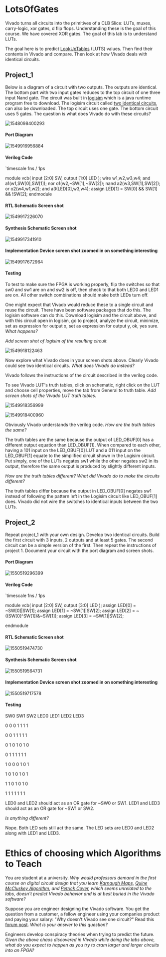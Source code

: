 # LotsOfGates
Vivado turns all circuits into the primitives of a CLB Slice: LUTs, muxes, carry-logic, xor gates, d flip flops. Understanding these is the goal of this course. We have covered XOR gates.  The goal of this lab is to understand LUTs. 

The goal here is to predict [LookUpTables](https://en.wikipedia.org/wiki/Lookup_table) (LUTS) values.
Then find their contents in Vivado and compare.
Then look at how Vivado deals with identical circuits. 

## Project_1

Below is a diagram of a circuit with two outputs. The outputs are identical. The bottom part with two input gates reduces to the top circuit of one three input Nand gate. The circuit was built in  [logisim](https://sourceforge.net/projects/circuit/) which is a java runtime program free to download. The logisim circuit called [two identical circuits](https://github.com/ENES-246DigitalElectronics/ENES246/blob/master/-4LotsOfGates/TwoIdenticalCircuits.circ), can also be downloaded.  The top circuit uses one gate. The bottom circuit uses 5 gates.  The question is what does Vivado do with these circuits?

![1548098400293](1548098400293.png)

#### Port Diagram

![1549916956884](1549916956884.png)

#### Verilog Code

`timescale 1ns / 1ps   

module vcb(
   input  [2:0] SW,
   output [1:0] LED
   );
   wire w1,w2,w3,w4;
   and a1(w1,SW[0],SW[1]);
   nor  o1(w2,~SW[1],~SW[2]);
   nand a2(w3,SW[1],SW[2]);
   or   o2(w4,w1,w2);
   and  a3(LED[0],w3,w4);
   assign LED[1] = SW[0] && SW[1] && !SW[2];
endmodule

#### RTL Schematic Screen shot

![1549917226070](1549917226070.png)

#### Synthesis Schematic Screen shot

![1549917341910](1549917341910.png)

#### Implementation Device screen shot zoomed in on something interesting

![1549917672964](1549917672964.png)

#### Testing

To test to make sure the FPGA is working properly, flip the switches so that sw0 and sw1 are on and sw2 is off, then check to that both LED0 and LED1 are on. All other switch combinations should make both LEDs turn off.



One might expect that Vivado would reduce these to a single circuit and reuse the circuit. There have been software packages that do this.  The logisim software can do this. Download logisim and the circuit above, and with this circuit open in logisim, go to project, analyze the circuit, minimize, set as expression for output x, set as expression for output y, ok, yes sure. *What happens?*

*Add screen shot of logisim of the resulting circuit.*  

![1549918122463](1549918122463.png)

Now explore what Vivado does in your screen shots above. Clearly Vivado could see two identical circuits. *What does Vivado do instead?*

Vivado follows the instructions of the circuit described in the verilog code.

To see Vivado LUT's truth tables, click on schematic, right click on the LUT and choose cell properties, move the tab from General to truth table. *Add screen shots of the Vivado LUT truth tables.* 

![1549918356999](1549918356999.png)

![1549918400960](1549918400960.png)

Obviously Vivado understands the verilog code. *How are the truth tables the same?* 

The truth tables are the same because the output of LED_OBUF[0]  has a different output equation than LED_OBUF[1]. When compared to each other, having a 101 input on the LED_OBUF[0] LUT and a 011 input on the LED_OBUF[1] equate to the simplified circuit shown in the Logisim circuit. Put simply, one of the LUTs negates sw1 while the other negates sw2 in its output, therefore the same output is produced by slightly different inputs.

*How are the truth tables different? What did Vivado do to make the circuits different?* 

The truth tables differ because the output in LED_OBUF[0] negates sw1 instead of following the pattern left in the Logisim circuit like LED_OBUF[1] does. Vivado did not wire the switches to identical inputs between the two LUTs.

## Project_2

Repeat project_1 with your own design. Develop two identical circuits. Build the first circuit with 3 inputs, 2 outputs and at least 5 gates. The second circuit can be a simple version of the first.  Then repeat the instructions of project 1.  Document your circuit with the port diagram and screen shots. 

#### Port Diagram

![1550519296399](1550519296399.png)

#### Verilog Code

`timescale 1ns / 1ps

module vcb(
   input  [2:0] SW,
   output [3:0] LED
   );
   assign LED[0] = ~SW[0]|SW[1];
   assign LED[1] = ~SW[1]|SW[2];
   assign LED[2] = ~((SW[0]^SW[1])&~SW[1]);
   assign LED[3] = ~SW[1]|SW[2];

endmodule

#### RTL Schematic Screen shot

![1550519474730](1550519474730.png)

#### Synthesis Schematic Screen shot

![1550519564731](1550519564731.png)

#### Implementation Device screen shot zoomed in on something interesting

![1550519717578](1550519717578.png)

#### Testing

SW0	SW1	SW2	LED0	LED1	LED2	LED3

0		0		0		1		1		1		1

0		0		1		1		1		1		1		

0		1		0		1		0		1		0

0		1		1		1		1		1		1

1		0		0		0		1		0		1

1		0		1		0		1		0		1

1		1		0		1		0		1		0

1		1		1		1		1		1		1



LED0 and LED2 should act as an OR gate for ~SW0 or SW1. LED1 and LED3 should act as an OR gate for ~SW1 or SW2.



*Is anything different?* 

Nope. Both LED sets still act the same. The LED sets are LED0 and LED2 along with LED1 and LED3.

# Ethics of choosing which Algorithms to Teach

You are student at a university. *Why would professors demand in the first course on digital circuit design that you learn  [Karnaugh Maps,](https://en.wikipedia.org/wiki/Karnaugh_map)  [Quine McCluskey Algorithm](https://en.wikipedia.org/wiki/Quine%E2%80%93McCluskey_algorithm), and  [Petrick Cover](https://en.wikipedia.org/wiki/Petrick%27s_method), which seems unrelated to the labs, doesn't predict Vivado behavior and is at best buried in the Vivado software?*

Suppose you are engineer designing the Vivado software. You get the question from a customer, a fellow engineer using your companies product and paying your salary: "Why doesn't Vivado see one circuit?" Read this [forum post](https://forums.xilinx.com/t5/Synthesis/Question-about-LUT-usage-in-a-very-very-simple-combinatorial/td-p/221143).  *What is your answer to this question?*

Engineers develop conspiracy theories when trying to predict the future. *Given the above chaos discovered in Vivado while doing the labs above, what do you expect to happen as you try to cram larger and larger circuits into an FPGA?* 

